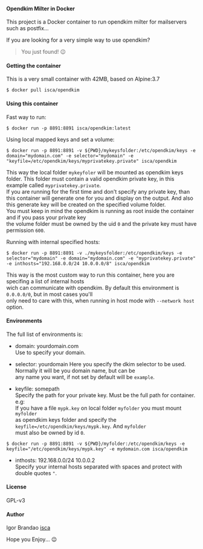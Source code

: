 #### Opendkim Milter in Docker
  
This project is a Docker container to run opendkim milter for mailservers  
such as postfix...   
  
If you are looking for a very simple way to use opendkim?  
> You just found! :wink:  
  
  
#### Getting the container  
  
This is a very small container with 42MB, based on Alpine:3.7  
  
```
$ docker pull isca/opendkim
```
  
#### Using this container  
  
Fast way to run:  
  
```
$ docker run -p 8891:8891 isca/opendkim:latest
```
  
Using local mapped keys and set a volume:  

```
$ docker run -p 8891:8891 -v ${PWD}/mykeysfolder:/etc/opendkim/keys -e domain="mydomain.com" -e selector="mydomain" -e "keyfile=/etc/opendkim/keys/myprivatekey.private" isca/opendkim
```
This way the local folder `mykeyfoler` will be mounted as opendkim keys folder. This folder must contain a valid opendkim private key, in this example called `myprivatekey.private`.  
If you are running for the first time and don't specify any private key, than this container will generate one for you and display on the output. And also this generate key will be created on the specified volume folder.  
You must keep in mind the opendkim is running as root inside the container and if you pass your private key  
the volume folder must be owned by the uid `0` and the private key must have permission `600`.
  
  
Running with internal specified hosts:  
  
```
$ docker run -p 8891:8891 -v ./mykeysfolder:/etc/opendkim/keys -e selector="mydomain" -e domain="mydomain.com" -e "myprivatekey.private" -e inthosts="192.168.0.0/24 10.0.0.0/8" isca/opendkim  
```
This way is the most custom way to run this container, here you are specifing a list of internal hosts   
wich can communicate with opendkim. By default this environment is `0.0.0.0/0`, but in most cases you'll  
only need to care with this, when running in host mode with `--network host` option.  
  
#### Environments  
  
The full list of environments is:  
  
  * domain: yourdomain.com   
  Use to specify your domain.  

  * selector: yourdomain
  Here you specify the dkim selector to be used. Normally it will be you domain name, but can be  
  any name you want, if not set by default will be `example`.
    
  * keyfile: somepath   
  Specify the path for your private key. Must be the full path for container.  
  e.g:  
  If you have a file `mypk.key` on local folder `myfolder` you must mount `myfolder`  
  as opendkim keys folder and specify the `keyfile=/etc/opendkim/keys/mypk.key`. And `myfolder`  
  must also be owned by id `0`.
  ```
  $ docker run -p 8891:8891 -v ${PWD}/myfolder:/etc/opendkim/keys -e keyfile="/etc/opendkim/keys/mypk.key" -e mydomain.com isca/opendkim
  ```
    
  * inthosts: 192.168.0.0/24 10.0.0.2   
  Specify your internal hosts separated with spaces and protect with double quotes `"`.  
  
#### License  
GPL-v3  
  
#### Author  
  
Igor Brandao [isca](isca.space)  
  
Hope you Enjoy... :wink:  
  
